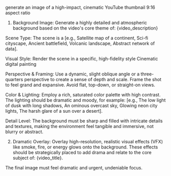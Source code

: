 generate an image of a high-impact, cinematic YouTube thumbnail 9:16 aspect ratio

1. Background Image:
Generate a highly detailed and atmospheric background based on the video's core theme of: {video_description}

Scene Type: The scene is a [e.g., Satellite map of a continent, Sci-fi cityscape, Ancient battlefield, Volcanic landscape, Abstract network of data].

Visual Style: Render the scene in a specific, high-fidelity style Cinematic digital painting

Perspective & Framing: Use a dynamic, slight oblique angle or a three-quarters perspective to create a sense of depth and scale. Frame the shot to feel grand and expansive. Avoid flat, top-down, or straight-on views.

Color & Lighting: Employ a rich, saturated color palette with high contrast. The lighting should be dramatic and moody, for example: [e.g., The low light of dusk with long shadows, An ominous overcast sky, Glowing neon city lights, The harsh glare of a sun over a desert].

Detail Level: The background must be sharp and filled with intricate details and textures, making the environment feel tangible and immersive, not blurry or abstract.

2. Dramatic Overlay:
Overlay high-resolution, realistic visual effects (VFX) like smoke, fire, or energy glows onto the background. These effects should be strategically placed to add drama and relate to the core subject of: {video_title}.


The final image must feel dramatic and urgent, undeniable focus. 